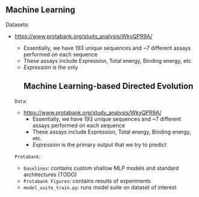 <h2>Machine Learning </h2>

Datasets:
 - https://www.protabank.org/study_analysis/WkyQPR9A/
     - Essentially, we have 193 unique sequences and ~7 different assays performed on each sequence
     - These assays include Expression, Total energy, Binding energy, etc.
     - *Expression* is the only<h2>Machine Learning-based Directed Evolution</h2>

     `Data`:
      - https://www.protabank.org/study_analysis/WkyQPR9A/
          - Essentially, we have 193 unique sequences and ~7 different assays performed on each sequence
          - These assays include Expression, Total energy, Binding energy, etc.
          - *Expression* is the primary output that we try to predict
          
     `Protabank`:
      - `baselines`: contains custom shallow MLP models and standard architectures (TODO)
      - `Protabank Figures`: contains results of experiments
      - `model_suite_train.py`: runs model suite on dataset of interest